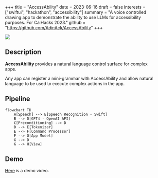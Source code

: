 +++
title = "AccessAbility"
date = 2023-06-16
draft = false
interests = ["swiftui", "hackathon", "accessibility"]
summary = "A voice controlled drawing app to demonstrate the ability to use LLMs for accessibility purposes. For CalHacks 2023."
github = "https://github.com/AdinAck/AccessAbility"
+++

![](https://cdn.adinack.dev/accessability-screenshot1.png)

## Description
**AccessAbility** provides a natural language control surface for complex apps.

Any app can register a mini-grammar with AccessAbility and allow natural language to be used to execute complex actions in the app.

## Pipeline

```mermaid
flowchart TD
    A[Speech] --> B[Speech Recognition - Swift]
    B --> D[GPT4 - OpenAI API]
    C[Preconditioning] --> D
    D --> E[Tokenizer]
    E --> F[Command Processor]
    F --> G[App Model]
    G --> D
    G --> H[View]
```

## Demo
[Here](https://youtu.be/-AF6FgfQURc) is a demo video.
